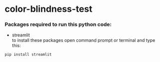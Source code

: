 # color-blindness-test
### Packages required to run this python code:
- streamlit
<br />to install these packages open command prompt or terminal and type this:
```
pip install streamlit
```
